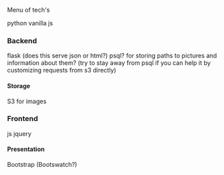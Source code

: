 Menu of tech's


 python
vanilla js


### Backend
flask (does this serve json or html?)
psql? for storing paths to pictures and information about them?
(try to stay away from psql if you can help it by customizing requests from s3 directly)


#### Storage
S3 for images


### Frontend
js
jquery 


#### Presentation
Bootstrap
(Bootswatch?)




